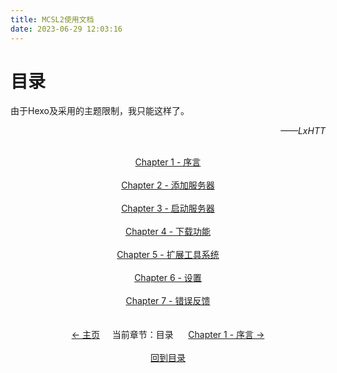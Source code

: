 ```yaml
---
title: MCSL2使用文档
date: 2023-06-29 12:03:16
---
```

# 目录
由于Hexo及采用的主题限制，我只能这样了。 <p align="right"><i>——LxHTT</i></p>

<div>
    <center>
        <br><a href="/MCSL2Guide/Chapter-1.html">Chapter 1 - 序言</a>
        <br><br><a href="/MCSL2Guide/Chapter-2.html">Chapter 2 - 添加服务器</a>
        <br><br><a href="/MCSL2Guide/Chapter-3.html">Chapter 3 - 启动服务器</a>
        <br><br><a href="/MCSL2Guide/Chapter-4.html">Chapter 4 - 下载功能</a>
        <br><br><a href="/MCSL2Guide/Chapter-5.html">Chapter 5 - 扩展工具系统</a>
        <br><br><a href="/MCSL2Guide/Chapter-6.html">Chapter 6 - 设置</a>
        <br><br><a href="/MCSL2Guide/Chapter-7.html">Chapter 7 - 错误反馈</a>
    </center>
</div>

<div>
    <center>
        <br><br>
        <a href="/">← 主页</a>&nbsp;&nbsp;&nbsp;&nbsp;&nbsp;当前章节：目录&nbsp;&nbsp;&nbsp;&nbsp;&nbsp;
        <a href="/MCSL2Guide/Chapter-1">Chapter 1 - 序言 →</a>
        <br><br><a href="/MCSL2Guide">回到目录</a>
    </center>
</div>